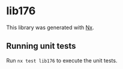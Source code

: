 # lib176

This library was generated with [Nx](https://nx.dev).

## Running unit tests

Run `nx test lib176` to execute the unit tests.
